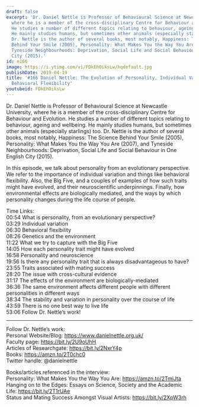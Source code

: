 ```yaml
---
draft: false
excerpt: 'Dr. Daniel Nettle is Professor of Behavioural Science at Newcastle University,
  where he is a member of the cross-disciplinary Centre for Behaviour and Evolution.
  He studies a number of different topics relating to behaviour, ageing and wellbeing.
  He mainly studies humans, but sometimes other animals (especially starlings) too.
  Dr. Nettle is the author of several books, most notably, Happiness: The Science
  Behind Your Smile (2005), Personality: What Makes You the Way You Are (2007), and
  Tyneside Neighbourhoods: Deprivation, Social Life and Social Behaviour in One English
  City (2015).'
id: e166
image: https://i.ytimg.com/vi/FDkEhOiksLw/hqdefault.jpg
publishDate: 2019-04-19
title: '#166 Daniel Nettle: The Evolution of Personality, Individual Variation And
  Behavioral Flexibility'
youtubeid: FDkEhOiksLw
---
```

Dr. Daniel Nettle is Professor of Behavioural Science at Newcastle University, where he is a member of the cross-disciplinary Centre for Behaviour and Evolution. He studies a number of different topics relating to behaviour, ageing and wellbeing. He mainly studies humans, but sometimes other animals (especially starlings) too. Dr. Nettle is the author of several books, most notably, Happiness: The Science Behind Your Smile (2005), Personality: What Makes You the Way You Are (2007), and Tyneside Neighbourhoods: Deprivation, Social Life and Social Behaviour in One English City (2015).

In this episode, we talk about personality from an evolutionary perspective. We refer to the importance of individual variation and things like behavioral flexibility. Also, the Big Five, and a couples of examples of how such traits might have evolved, and their neuroscientific underpinnings. Finally, how environmental effects are biologically mediated, and the ways by which personality changes during the life course of people.

Time Links:  
00:54  What is personality, from an evolutionary perspective?  
03:29  Individual variation          
06:30  Behavioral flexibility                   
08:26  Genetics and the environment               
11:22  What we try to capture with the Big Five                    
14:05  How each personality trait might have evolved            
16:58  Personality and neuroscience       
19:56  Is there any personality trait that is always disadvantageous to have?      
23:55  Traits associated with mating success  
28:20  The issue with cross-cultural evidence  
31:17  The effects of the environment are biologically-mediated  
36:36  The same environment affects different people with different personalities in different ways  
38:34  The stability and variation in personality over the course of life  
43:59  There is no one best way to live life     
53:06  Follow Dr. Nettle’s work!

---

Follow Dr. Nettle’s work:  
Personal Website/Blog: https://www.danielnettle.org.uk/  
Faculty page: https://bit.ly/2U9oUhH  
Articles of Researchgate: https://bit.ly/2NxrY4p  
Books: https://amzn.to/2T0chc0  
Twitter handle: @danielnettle

Books/articles referenced in the interview:  
Personality: What Makes You the Way You Are: https://amzn.to/2TmiJta  
Hanging on to the Edges: Essays on Science, Society and the Academic Life: https://bit.ly/2T1rUAe  
Status and Mating Success Amongst Visual Artists: https://bit.ly/2XpW3rh
